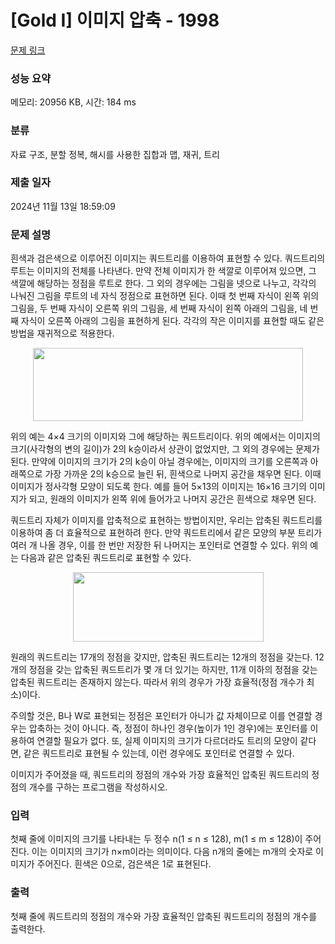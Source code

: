 # [Gold I] 이미지 압축 - 1998 

[문제 링크](https://www.acmicpc.net/problem/1998) 

### 성능 요약

메모리: 20956 KB, 시간: 184 ms

### 분류

자료 구조, 분할 정복, 해시를 사용한 집합과 맵, 재귀, 트리

### 제출 일자

2024년 11월 13일 18:59:09

### 문제 설명

<p>흰색과 검은색으로 이루어진 이미지는 쿼드트리를 이용하여 표현할 수 있다. 쿼드트리의 루트는 이미지의 전체를 나타낸다. 만약 전체 이미지가 한 색깔로 이루어져 있으면, 그 색깔에 해당하는 정점을 루트로 한다. 그 외의 경우에는 그림을 넷으로 나누고, 각각의 나눠진 그림을 루트의 네 자식 정점으로 표현하면 된다. 이때 첫 번째 자식이 왼쪽 위의 그림을, 두 번째 자식이 오른쪽 위의 그림을, 세 번째 자식이 왼쪽 아래의 그림을, 네 번째 자식이 오른쪽 아래의 그림을 표현하게 된다. 각각의 작은 이미지를 표현할 때도 같은 방법을 재귀적으로 적용한다.</p>

<p style="text-align: center;"><img alt="" height="117" src="https://www.acmicpc.net/JudgeOnline/upload/201007/qqq.png" width="432"></p>

<p>위의 예는 4×4 크기의 이미지와 그에 해당하는 쿼드트리이다. 위의 예에서는 이미지의 크기(사각형의 변의 길이)가 2의 k승이라서 상관이 없었지만, 그 외의 경우에는 문제가 된다. 만약에 이미지의 크기가 2의 k승이 아닐 경우에는, 이미지의 크기를 오른쪽과 아래쪽으로 가장 가까운 2의 k승으로 늘린 뒤, 흰색으로 나머지 공간을 채우면 된다. 이때 이미지가 정사각형 모양이 되도록 한다. 예를 들어 5×13의 이미지는 16×16 크기의 이미지가 되고, 원래의 이미지가 왼쪽 위에 들어가고 나머지 공간은 흰색으로 채우면 된다.</p>

<p>쿼드트리 자체가 이미지를 압축적으로 표현하는 방법이지만, 우리는 압축된 쿼드트리를 이용하여 좀 더 효율적으로 표현하려 한다. 만약 쿼드트리에서 같은 모양의 부분 트리가 여러 개 나올 경우, 이를 한 번만 저장한 뒤 나머지는 포인터로 연결할 수 있다. 위의 예는 다음과 같은 압축된 쿼드트리로 표현할 수 있다.</p>

<p style="text-align: center;"><img alt="" height="111" src="https://www.acmicpc.net/JudgeOnline/upload/201007/qqqqqqq.png" width="305"></p>

<p>원래의 쿼드트리는 17개의 정점을 갖지만, 압축된 쿼드트리는 12개의 정점을 갖는다. 12개의 정점을 갖는 압축된 쿼드트리가 몇 개 더 있기는 하지만, 11개 이하의 정점을 갖는 압축된 쿼드트리는 존재하지 않는다. 따라서 위의 경우가 가장 효율적(정점 개수가 최소)이다.</p>

<p>주의할 것은, B나 W로 표현되는 정점은 포인터가 아니가 값 자체이므로 이를 연결할 경우는 압축하는 것이 아니다. 즉, 정점이 하나인 경우(높이가 1인 경우)에는 포인터를 이용하여 연결할 필요가 없다. 또, 실제 이미지의 크기가 다르더라도 트리의 모양이 같다면, 같은 쿼드트리로 표현될 수 있는데, 이런 경우에도 포인터로 연결할 수 있다.</p>

<p>이미지가 주어졌을 때, 쿼드트리의 정점의 개수와 가장 효율적인 압축된 쿼드트리의 정점의 개수를 구하는 프로그램을 작성하시오.</p>

### 입력 

 <p>첫째 줄에 이미지의 크기를 나타내는 두 정수 n(1 ≤ n ≤ 128), m(1 ≤ m ≤ 128)이 주어진다. 이는 이미지의 크기가 n×m이라는 의미이다. 다음 n개의 줄에는 m개의 숫자로 이미지가 주어진다. 흰색은 0으로, 검은색은 1로 표현된다.</p>

### 출력 

 <p>첫째 줄에 쿼드트리의 정점의 개수와 가장 효율적인 압축된 쿼드트리의 정점의 개수를 출력한다.</p>

